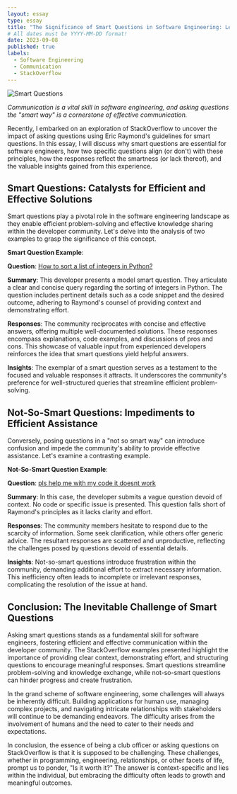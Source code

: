 ```yaml
---
layout: essay
type: essay
title: "The Significance of Smart Questions in Software Engineering: Lessons from StackOverflow"
# All dates must be YYYY-MM-DD format!
date: 2023-09-08
published: true
labels:
  - Software Engineering
  - Communication
  - StackOverflow
---
```


![Smart Questions](https://example.com/smart-questions-image.jpg)

*Communication is a vital skill in software engineering, and asking questions the "smart way" is a cornerstone of effective communication.*

Recently, I embarked on an exploration of StackOverflow to uncover the impact of asking questions using Eric Raymond's guidelines for smart questions. In this essay, I will discuss why smart questions are essential for software engineers, how two specific questions align (or don't) with these principles, how the responses reflect the smartness (or lack thereof), and the valuable insights gained from this experience.

## Smart Questions: Catalysts for Efficient and Effective Solutions

Smart questions play a pivotal role in the software engineering landscape as they enable efficient problem-solving and effective knowledge sharing within the developer community. Let's delve into the analysis of two examples to grasp the significance of this concept.

**Smart Question Example**:

**Question**: [How to sort a list of integers in Python?](https://stackoverflow.com/questions/46563416/how-to-sort-a-list-of-integers-in-python)

**Summary**: This developer presents a model smart question. They articulate a clear and concise query regarding the sorting of integers in Python. The question includes pertinent details such as a code snippet and the desired outcome, adhering to Raymond's counsel of providing context and demonstrating effort.

**Responses**: The community reciprocates with concise and effective answers, offering multiple well-documented solutions. These responses encompass explanations, code examples, and discussions of pros and cons. This showcase of valuable input from experienced developers reinforces the idea that smart questions yield helpful answers.

**Insights**: The exemplar of a smart question serves as a testament to the focused and valuable responses it attracts. It underscores the community's preference for well-structured queries that streamline efficient problem-solving.

## Not-So-Smart Questions: Impediments to Efficient Assistance

Conversely, posing questions in a "not so smart way" can introduce confusion and impede the community's ability to provide effective assistance. Let's examine a contrasting example.

**Not-So-Smart Question Example**:

**Question**: [pls help me with my code it doesnt work](https://stackoverflow.com/questions/55512345/pls-help-me-with-my-code-it-doesnt-work)

**Summary**: In this case, the developer submits a vague question devoid of context. No code or specific issue is presented. This question falls short of Raymond's principles as it lacks clarity and effort.

**Responses**: The community members hesitate to respond due to the scarcity of information. Some seek clarification, while others offer generic advice. The resultant responses are scattered and unproductive, reflecting the challenges posed by questions devoid of essential details.

**Insights**: Not-so-smart questions introduce frustration within the community, demanding additional effort to extract necessary information. This inefficiency often leads to incomplete or irrelevant responses, complicating the resolution of the issue at hand.

## Conclusion: The Inevitable Challenge of Smart Questions

Asking smart questions stands as a fundamental skill for software engineers, fostering efficient and effective communication within the developer community. The StackOverflow examples presented highlight the importance of providing clear context, demonstrating effort, and structuring questions to encourage meaningful responses. Smart questions streamline problem-solving and knowledge exchange, while not-so-smart questions can hinder progress and create frustration.

In the grand scheme of software engineering, some challenges will always be inherently difficult. Building applications for human use, managing complex projects, and navigating intricate relationships with stakeholders will continue to be demanding endeavors. The difficulty arises from the involvement of humans and the need to cater to their needs and expectations.

In conclusion, the essence of being a club officer or asking questions on StackOverflow is that it is supposed to be challenging. These challenges, whether in programming, engineering, relationships, or other facets of life, prompt us to ponder, "Is it worth it?" The answer is context-specific and lies within the individual, but embracing the difficulty often leads to growth and meaningful outcomes.

